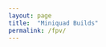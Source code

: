 ```yaml
---
layout: page
title:  "Miniquad Builds"
permalink: /fpv/
---
```


<script src="https://rotorbuilds.com/javascript/builds.js" type="text/javascript"></script>
<script>rb({user: 'tweakfpv'});</script>